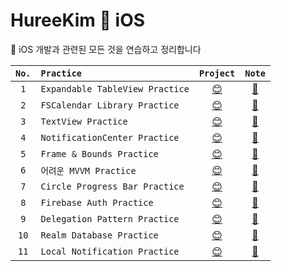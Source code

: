 # HureeKim 💙 iOS


💬  iOS 개발과 관련된 모든 것을 연습하고 정리합니다 



|`No.`|`Practice`|`Project`|`Note`|
|:-:|:-|:-:|:-:|
|`1`| `Expandable TableView Practice` | [😊](https://github.com/heerucan/iOS-Practice/tree/main/Expandable%20TableView%20Practice) | [💬](https://roniruny.tistory.com/146) | 
|`2`| `FSCalendar Library Practice` | [😊](https://github.com/heerucan/iOS-Practice/tree/main/FSCalendar%20Practice) | [💬](https://www.notion.so/FSCalendar-e7b34798b3b049518dae21cf7a253bb2) | 
|`3`| `TextView Practice` | [😊](https://github.com/heerucan/iOS-Practice/tree/main/TextView%20Practice) | [💬](https://roniruny.tistory.com/149) | 
|`4`| `NotificationCenter Practice` | [😊](https://github.com/heerucan/iOS-Practice/tree/main/NotificationCenter%20Practice) | [💬](https://roniruny.tistory.com/151) | 
|`5`| `Frame & Bounds Practice` | [😊](https://github.com/heerucan/iOS-Practice/tree/main/iOS%20Practice) | [💬](https://huree-can-do-it.notion.site/Frame-Bounds-c07d86028ac64f98a2326f4182ed7395) | 
|`6`| `어려운 MVVM Practice`| [😊](https://github.com/heerucan/iOS-Practice/tree/main/MVVM-From-MVC%203) | [💬](https://huree-can-do-it.notion.site/MVVM-75faeea12ac84da78d510aa6bd5c3ea5) | 
|`7`| `Circle Progress Bar Practice` | [😊](https://github.com/heerucan/iOS-Practice/tree/main/ProgressBar%20Practice) | [💬](https://freezing-phalange-d42.notion.site/Circle-Progress-Bar-0693b085406c4328a5fb4209f1600f4c) | 
|`8`| `Firebase Auth Practice` | [😊](https://github.com/heerucan/iOS-Practice/tree/main/Firebase%20Practice) | [💬](https://huree-can-do-it.notion.site/Firebase-abed3e5d7ee045958d9c0450cdcce141) | 
|`9`| `Delegation Pattern Practice` | [😊](https://github.com/heerucan/iOS-Practice/tree/main/Delegate%20Practice) | [💬](https://huree-can-do-it.notion.site/Delegate-Pattern-b867512f2a364e7583963e05aae68b8c) | 
|`10`| `Realm Database Practice` | [😊](https://github.com/heerucan/iOS-Practice/tree/main/RealM%20Practice) | [💬](https://huree-can-do-it.notion.site/Realm-a21c74cadae544d7b85f91cf3a119a34) | 
|`11`| `Local Notification Practice` | [😊](https://github.com/heerucan/iOS-Practice/tree/main/Local%20Notification%20Practice) | [💬](https://huree-can-do-it.notion.site/8b9b68e62b5740a8a93b3805cdea8c61) | 

